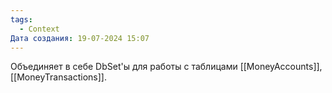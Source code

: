 ```yaml
---
tags:
  - Context
Дата создания: 19-07-2024 15:07
---
```

Объединяет в себе DbSet'ы для работы с таблицами [[MoneyAccounts]], [[MoneyTransactions]].